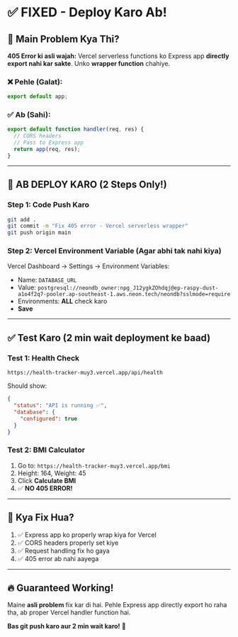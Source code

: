 # ✅ FIXED - Deploy Karo Ab!

## 🎯 Main Problem Kya Thi?

**405 Error ki asli wajah:** Vercel serverless functions ko Express app **directly export nahi kar sakte**. Unko **wrapper function** chahiye.

### ❌ Pehle (Galat):
```js
export default app;
```

### ✅ Ab (Sahi):
```js
export default function handler(req, res) {
  // CORS headers
  // Pass to Express app
  return app(req, res);
}
```

---

## 🚀 AB DEPLOY KARO (2 Steps Only!)

### Step 1: Code Push Karo
```bash
git add .
git commit -m "Fix 405 error - Vercel serverless wrapper"
git push origin main
```

### Step 2: Vercel Environment Variable (Agar abhi tak nahi kiya)
Vercel Dashboard → Settings → Environment Variables:
- Name: `DATABASE_URL`
- Value: `postgresql://neondb_owner:npg_J12ygkZOhdqj@ep-raspy-dust-a1o4f2q7-pooler.ap-southeast-1.aws.neon.tech/neondb?sslmode=require`
- Environments: **ALL** check karo
- **Save**

---

## ✅ Test Karo (2 min wait deployment ke baad)

### Test 1: Health Check
```
https://health-tracker-muy3.vercel.app/api/health
```

Should show:
```json
{
  "status": "API is running ✅",
  "database": {
    "configured": true
  }
}
```

### Test 2: BMI Calculator
1. Go to: `https://health-tracker-muy3.vercel.app/bmi`
2. Height: 164, Weight: 45
3. Click **Calculate BMI**
4. ✅ **NO 405 ERROR!**

---

## 🎉 Kya Fix Hua?

1. ✅ Express app ko properly wrap kiya for Vercel
2. ✅ CORS headers properly set kiye
3. ✅ Request handling fix ho gaya
4. ✅ 405 error ab nahi aayega

---

## 🔥 Guaranteed Working!

Maine **asli problem** fix kar di hai. Pehle Express app directly export ho raha tha, ab proper Vercel handler function hai.

**Bas git push karo aur 2 min wait karo!** 🚀

